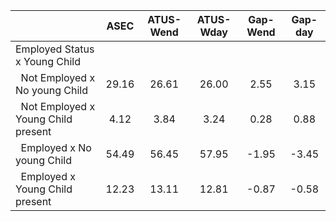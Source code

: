 
|                      |         ASEC |    ATUS-Wend |    ATUS-Wday |     Gap-Wend |      Gap-day |
| -------------------- | :----------: | :----------: | :----------: | :----------: | :----------: |
| Employed Status x Young Child |              |              |              |              |              |
| &nbsp;&nbsp;Not Employed x No young Child |        29.16 |        26.61 |        26.00 |         2.55 |         3.15 |
| &nbsp;&nbsp;Not Employed x Young Child present |         4.12 |         3.84 |         3.24 |         0.28 |         0.88 |
| &nbsp;&nbsp;Employed x No young Child |        54.49 |        56.45 |        57.95 |        -1.95 |        -3.45 |
| &nbsp;&nbsp;Employed x Young Child present |        12.23 |        13.11 |        12.81 |        -0.87 |        -0.58 |

